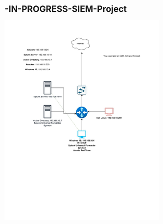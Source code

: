 # -IN-PROGRESS-SIEM-Project

![image alt](https://github.com/JonSecOps/-IN-PROGRESS-SIEM-Project/blob/main/SIEM%20Project.jpg?raw=true)
